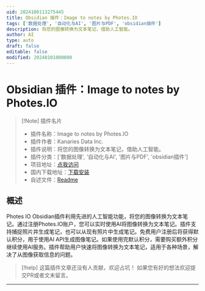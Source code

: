 ```yaml
---
uid: 2024100113275445
title: Obsidian 插件：Image to notes by Photes.IO
tags: ['数据处理', '自动化与AI', '图片与PDF', 'obsidian插件']
description: 将您的图像转换为文本笔记，借助人工智能。
author: AI
type: auto
draft: false
editable: false
modified: 20240101000000
---
```


# Obsidian 插件：Image to notes by Photes.IO

> [!Note] 插件名片
> - 插件名称：Image to notes by Photes.IO
> - 插件作者：Kanaries Data Inc.
> - 插件说明：将您的图像转换为文本笔记，借助人工智能。
> - 插件分类：['数据处理', '自动化与AI', '图片与PDF', 'obsidian插件']
> - 项目地址：[点我访问](https://github.com/Kanaries/photes-io-obsidian-plugin)
> - 国内下载地址：[下载安装](https://pkmer.cn/products/plugin/pluginMarket/?image-notes-photes-io)
> - 自述文件：[Readme](https://ghproxy.net/https://raw.githubusercontent.com/Kanaries/photes-io-obsidian-plugin/master/README.md)



## 概述

Photes IO Obsidian插件利用先进的人工智能功能，将您的图像转换为文本笔记。通过注册Photes.IO账户，您可以实时使用AI将图像转换为文本笔记。插件支持捕捉照片并生成笔记，也可以从现有照片中生成笔记。免费用户注册后将获得默认积分，用于使用AI API生成图像笔记。如果使用完默认积分，需要购买额外积分继续使用AI服务。插件帮助用户快速将图像转换为文本笔记，适用于各种场景，解决了从图像获取信息的问题。


> [!help] 
> 这篇插件文章还没有人贡献，欢迎占坑！
> 如果您有好的想法欢迎提交PR或者文末留言。
> 

---



